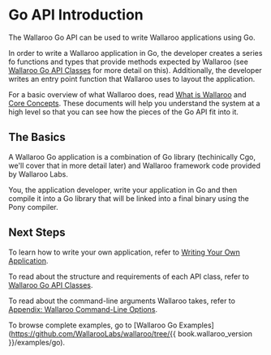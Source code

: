 # Go API Introduction

The Wallaroo Go API can be used to write Wallaroo applications using Go. 

In order to write a Wallaroo application in Go, the developer creates a series fo functions and types that provide methods expected by Wallaroo (see [Wallaroo Go API Classes](api.md) for more detail on this). Additionally, the developer writes an entry point function that Wallaroo uses to layout the application. 

For a basic overview of what Wallaroo does, read [What is Wallaroo](/book/what-is-wallaroo.md) and [Core Concepts](/book/core-concepts/intro.md). These documents will help you understand the system at a high level so that you can see how the pieces of the Go API fit into it.

## The Basics

A Wallaroo Go application is a combination of Go library (techinically Cgo, we'll cover that in more detail later) and Wallaroo framework code provided by Wallaroo Labs.

You, the application developer, write your application in Go and then compile it into a Go library that will be linked into a final binary using the Pony compiler.

## Next Steps

To learn how to write your own application, refer to [Writing Your Own Application](writing-your-own-application.md).

To read about the structure and requirements of each API class, refer to [Wallaroo Go API Classes](api.md).

To read about the command-line arguments Wallaroo takes, refer to [Appendix: Wallaroo Command-Line Options](/book/appendix/wallaroo-command-line-options.md).

To browse complete examples, go to [Wallaroo Go Examples](https://github.com/WallarooLabs/wallaroo/tree/{{ book.wallaroo_version }}/examples/go).
